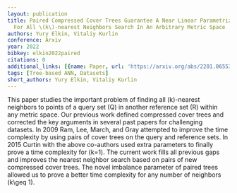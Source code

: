 ```yaml
---
layout: publication
title: Paired Compressed Cover Trees Guarantee A Near Linear Parametrized Complexity
  For All \(k\)-nearest Neighbors Search In An Arbitrary Metric Space
authors: Yury Elkin, Vitaliy Kurlin
conference: Arxiv
year: 2022
bibkey: elkin2022paired
citations: 0
additional_links: [{name: Paper, url: 'https://arxiv.org/abs/2201.06553'}]
tags: [Tree-based ANN, Datasets]
short_authors: Yury Elkin, Vitaliy Kurlin
---
```

This paper studies the important problem of finding all \(k\)-nearest neighbors
to points of a query set \(Q\) in another reference set \(R\) within any metric
space. Our previous work defined compressed cover trees and corrected the key
arguments in several past papers for challenging datasets. In 2009 Ram, Lee,
March, and Gray attempted to improve the time complexity by using pairs of
cover trees on the query and reference sets. In 2015 Curtin with the above
co-authors used extra parameters to finally prove a time complexity for \(k=1\).
The current work fills all previous gaps and improves the nearest neighbor
search based on pairs of new compressed cover trees. The novel imbalance
parameter of paired trees allowed us to prove a better time complexity for any
number of neighbors \(k\geq 1\).